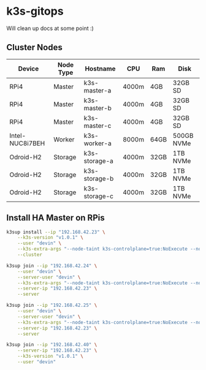 # k3s-gitops

Will clean up docs at some point :)

## Cluster Nodes

|Device|Node Type|Hostname|CPU|Ram|Disk|
|---|---|---|---|---|---|
|RPi4|Master|k3s-master-a|4000m|4GB|32GB SD|
|RPi4|Master|k3s-master-b|4000m|4GB|32GB SD|
|RPi4|Master|k3s-master-c|4000m|4GB|32GB SD|
|Intel-NUC8i7BEH|Worker|k3s-worker-a|8000m|64GB|500GB NVMe|
|Odroid-H2|Storage|k3s-storage-a|4000m|32GB|1TB NVMe|
|Odroid-H2|Storage|k3s-storage-b|4000m|32GB|1TB NVMe|
|Odroid-H2|Storage|k3s-storage-c|4000m|32GB|1TB NVMe|

## Install HA Master on RPis

```bash
k3sup install --ip "192.168.42.23" \
    --k3s-version "v1.0.1" \
    --user "devin" \
    --k3s-extra-args "--node-taint k3s-controlplane=true:NoExecute --no-deploy servicelb --no-deploy traefik --no-deploy local-storage --no-deploy metrics-server" \
    --cluster

k3sup join --ip "192.168.42.24" \
    --user "devin" \
    --server-user "devin" \
    --k3s-extra-args "--node-taint k3s-controlplane=true:NoExecute --no-deploy servicelb --no-deploy traefik --no-deploy local-storage --no-deploy metrics-server" \
    --server-ip "192.168.42.23" \
    --server

k3sup join --ip "192.168.42.25" \
    --user "devin" \
    --server-user "devin" \
    --k3s-extra-args "--node-taint k3s-controlplane=true:NoExecute --no-deploy servicelb --no-deploy traefik --no-deploy local-storage --no-deploy metrics-server" \
    --server-ip "192.168.42.23" \
    --server

k3sup join --ip "192.168.42.40" \
    --server-ip "192.168.42.23" \
    --k3s-version "v1.0.1" \
    --user "devin"
```
